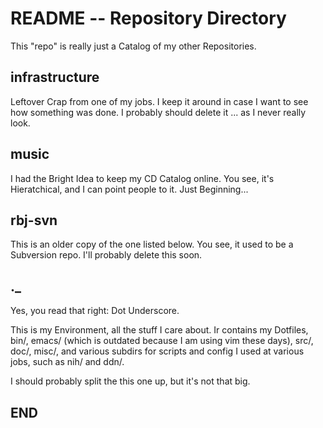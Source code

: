 # README -- Repository Directory

This "repo" is really just a Catalog of my other Repositories.

## infrastructure

Leftover Crap from one of my jobs.
I keep it around in case I want to see how something was done.
I probably should delete it ... as I never really look.

## music

I had the Bright Idea to keep my CD Catalog online. You see,
it's Hieratchical, and I can point people to it. Just Beginning...

## rbj-svn

This is an older copy of the one listed below. You see, it used to be
a Subversion repo. I'll probably delete this soon.

## ._

Yes, you read that right: Dot Underscore.

This is my Environment, all the stuff I care about.
Ir contains my Dotfiles, bin/, emacs/
(which is outdated because I am using vim these days),
src/, doc/, misc/, and various subdirs for scripts and
config I used at various jobs, such as nih/ and ddn/.

I should probably split the this one up, but it's not that big.

## END
